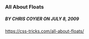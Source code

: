 ### All About Floats
##### BY CHRIS COYIER ON JULY 8, 2009
https://css-tricks.com/all-about-floats/

